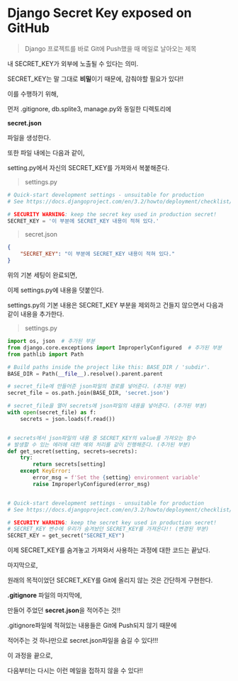 # Django Secret Key exposed on GitHub

> Django 프로젝트를 바로 Git에 Push했을 때 메일로 날아오는 제목

내 SECRET_KEY가 외부에 노출될 수 있다는 의미.

SECRET_KEY는 말 그대로 **비밀**이기 때문에, 감춰야할 필요가 있다!!



이를 수행하기 위해, 

먼저 .gitignore, db.splite3, manage.py와 동일한 디렉토리에 

**secret.json**

파일을 생성한다.

또한 파일 내에는 다음과 같이,

setting.py에서 자신의 SECRET_KEY를 가져와서 복붙해준다.



> settings.py

```python
# Quick-start development settings - unsuitable for production
# See https://docs.djangoproject.com/en/3.2/howto/deployment/checklist/

# SECURITY WARNING: keep the secret key used in production secret!
SECRET_KEY = '이 부분에 SECRET_KEY 내용이 적혀 있다.'
```

> secret.json

```json
{
    "SECRET_KEY": "이 부분에 SECRET_KEY 내용이 적혀 있다."
}
```



위의 기본 세팅이 완료되면, 

이제 settings.py에 내용을 덧붙인다.

settings.py의 기본 내용은 SECRET_KEY 부분을 제외하고 건들지 않으면서 다음과 같이 내용을 추가한다.



> settings.py

```python
import os, json  # 추가된 부분
from django.core.exceptions import ImproperlyConfigured  # 추가된 부분
from pathlib import Path

# Build paths inside the project like this: BASE_DIR / 'subdir'.
BASE_DIR = Path(__file__).resolve().parent.parent

# secret_file에 만들어준 json파일의 경로를 넣어준다. (추가된 부분)
secret_file = os.path.join(BASE_DIR, 'secret.json')

# secret_file을 열어 secrets에 json파일의 내용을 넣어준다. (추가된 부분)
with open(secret_file) as f:
    secrets = json.loads(f.read())


# secrets에서 json파일의 내용 중 SECRET_KEY의 value를 가져오는 함수
# 발생할 수 있는 에러에 대한 예외 처리를 같이 진행해준다. (추가된 부분)
def get_secret(setting, secrets=secrets):
    try:
        return secrets[setting]
    except KeyError:
        error_msg = f'Set the {setting} environment variable'
        raise ImproperlyConfigured(error_msg)


# Quick-start development settings - unsuitable for production
# See https://docs.djangoproject.com/en/3.2/howto/deployment/checklist/

# SECURITY WARNING: keep the secret key used in production secret!
# SECRET_KEY 변수에 우리가 숨겨놨던 SECRET_KEY를 가져온다!! (변경된 부분)
SECRET_KEY = get_secret("SECRET_KEY")
```



이제 SECRET_KEY를 숨겨놓고 가져와서 사용하는 과정에 대한 코드는 끝났다.

마지막으로,

원래의 목적이었던 SECRET_KEY를 Git에 올리지 않는 것은 간단하게 구현한다.



**.gitignore** 파일의 마지막에,

만들어 주었던 **secret.json**을 적어주는 것!!

.gitignore파일에 적혀있는 내용들은 Git에 Push되지 않기 때문에

적어주는 것 하나만으로 secret.json파일을 숨길 수 있다!!!



이 과정을 끝으로,

다음부터는 다시는 이런 메일을 접하지 않을 수 있다!!